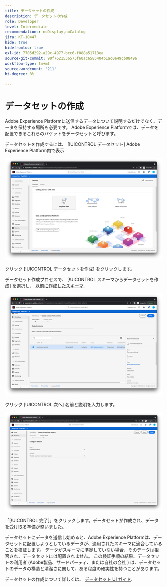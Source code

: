 ```yaml
---
title: データセットの作成
description: データセットの作成
role: Developer
level: Intermediate
recommendations: noDisplay,noCatalog
jira: KT-10447
hide: true
hidefromtoc: true
exl-id: 7705d292-a29c-4977-bcc6-f088a51713ea
source-git-commit: 90f7621536573f60ac6585404b1ac0e49cb08496
workflow-type: tm+mt
source-wordcount: '211'
ht-degree: 8%

---
```


# データセットの作成

Adobe Experience Platformに送信するデータについて説明するだけでなく、データを保持する場所も必要です。 Adobe Experience Platformでは、データを配置できるこれらのバケットをデータセットと呼びます。

データセットを作成するには、 [!UICONTROL データセット] Adobe Experience Platform内で表示

![データセット表示](../../../assets/implementation-strategy/datasets-view.png)

クリック [!UICONTROL データセットを作成] をクリックします。

データセット作成プロセスで、 [!UICONTROL スキーマからデータセットを作成] を選択し、 [以前に作成したスキーマ](create-a-schema.md).

![スキーマの選択](../../../assets/implementation-strategy/schema-selection.png)

クリック [!UICONTROL 次へ] 名前と説明を入力します。

![データセット名と説明](../../../assets/implementation-strategy/dataset-name-description.png)

「[!UICONTROL 完了]」をクリックします。データセットが作成され、データを受け取る準備が整いました。

データセットにデータを送信し始めると、Adobe Experience Platformは、データセットに配置しようとしているデータが、適用されたスキーマに適合していることを検証します。 データがスキーマに準拠していない場合、そのデータは拒否され、データセットには配置されません。 この検証手順の結果、データセットの利用者 (Adobe製品、サードパーティ、または自社の会社 ) は、データセットのデータの構造と清潔さに関して、ある程度の確実性を持つことがあります。

データセットの作成について詳しくは、 [データセット UI ガイド](https://experienceleague.adobe.com/docs/experience-platform/catalog/datasets/user-guide.html?lang=ja).
